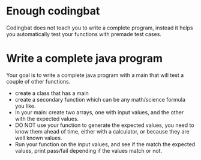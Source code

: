 # Enough codingbat

Codingbat does not teach you to write a complete program, instead it helps you automatically test your functions with premade test cases.

# Write a complete java program

Your goal is to write a complete java program with a main that will test a couple of other functions.

* create a class that has a main
* create a secondary function which can be any math/science formula you like.
* In your main: create two arrays, one with input values, and the other with the expected values.
* DO NOT use your function to generate the expected values, you need to know them ahead of time, either with a calculator, or because they are well known values. 
* Run your function on the input values, and see if the match the expected values, print pass/fail depending if the values match or not.

